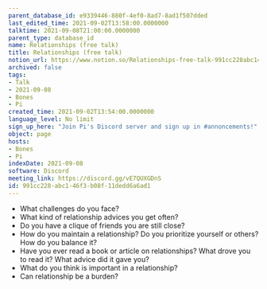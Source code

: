 ```yaml
---
parent_database_id: e9339446-880f-4ef0-8ad7-8ad1f507dded
last_edited_time: 2021-09-02T13:58:00.0000000
talktime: 2021-09-08T21:00:00.0000000
parent_type: database_id
name: Relationships (free talk)
title: Relationships (free talk)
notion_url: https://www.notion.so/Relationships-free-talk-991cc228abc146f3b08f11dedd6a6ad1
archived: false
tags:
- Talk
- 2021-09-08
- Bones
- Pi
created_time: 2021-09-02T13:54:00.0000000
language_level: No limit
sign_up_here: "Join Pi's Discord server and sign up in #annoncements!"
object: page
hosts:
- Bones
- Pi
indexDate: 2021-09-08
software: Discord
meeting_link: https://discord.gg/vE7QUXGDnS
id: 991cc228-abc1-46f3-b08f-11dedd6a6ad1
---
```



   - What challenges do you face?
   - What kind of relationship advices you get often?
   - Do you have a clique of friends you are still close?
   - How do you maintain a relationship? Do you prioritize yourself or others? How do you balance it?
   - Have you ever read a book or article on relationships? What drove you to read it? What advice did it gave you?
   - What do you think is important in a relationship?
   - Can relationship be a burden?










